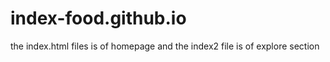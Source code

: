 # index-food.github.io
the index.html files is of homepage
and the index2 file is of explore section
